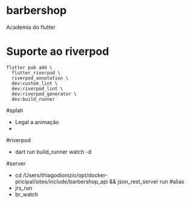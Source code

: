 # barbershop

Academia do flutter

# Suporte ao riverpod
```
flutter pub add \
  flutter_riverpod \
  riverpod_annotation \
  dev:custom_lint \
  dev:riverpod_lint \
  dev:riverpod_generator \
  dev:build_runner
```

#splah
-  Legal a animação
- 

#riverpod
-  dart run build_runner watch -d

#server
  - cd /Users/thiagodionizio/opt/docker-pricipal/sites/include/barbershop_api && json_rest_server run
#alias
  - jrs_run
  - br_watch